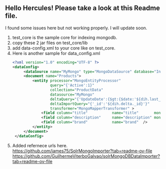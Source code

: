 ## Hello Hercules!   Please take a look at this Readme file.

I found some issues here but not working properly. I will update soon.

1. test_core is the sample core for indexing mongodb.
2. copy these 2 jar files on test_core/lib
3. add data-config.xml to your core like on test_core.
4. Here is another sample for data_config.xml
   ```xml
   <?xml version="1.0" encoding="UTF-8" ?>
   <dataConfig>
        <dataSource name="MyMongo" type="MongoDataSource" database="Inventory" />
        <document name="Products">
            <entity processor="MongoEntityProcessor"
                    query="{'Active':1}"
                    collection="ProductData"
                    datasource="MyMongo"
                    deltaQuery="{'UpdateDate':{$gt:{$date:'${dih.last_index_time}'}}}"
                    deltaImportQuery="{'_id':'${dih.delta._id}'}"
                    transformer="MongoMapperTransformer" >
                <field column="title"           name="title"       mongoField="Title"/>
                <field column="description"     name="description" mongoField="Long Description"/>
                <field column="brand"           name="brand"  />
            </entity>
        </document>
    </dataConfig>
6. Added refernece urls here.
   https://github.com/james75/SolrMongoImporter?tab=readme-ov-file
   https://github.com/GuilhermeViterboGalvao/solrMongoDBDataImporter?tab=readme-ov-file
